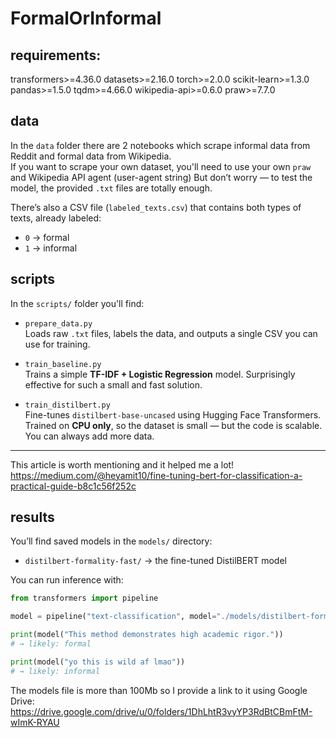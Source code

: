 # FormalOrInformal

## requirements:
transformers>=4.36.0
datasets>=2.16.0
torch>=2.0.0
scikit-learn>=1.3.0
pandas>=1.5.0
tqdm>=4.66.0
wikipedia-api>=0.6.0
praw>=7.7.0

## data  
In the `data` folder there are 2 notebooks which scrape informal data from Reddit and formal data from Wikipedia.  
If you want to scrape your own dataset, you'll need to use your own `praw` and Wikipedia API agent (user-agent string) 
But don’t worry — to test the model, the provided `.txt` files are totally enough.  

There’s also a CSV file (`labeled_texts.csv`) that contains both types of texts, already labeled:
- `0` → formal  
- `1` → informal  

## scripts

In the `scripts/` folder you'll find:

- `prepare_data.py`  
  Loads raw `.txt` files, labels the data, and outputs a single CSV you can use for training.

- `train_baseline.py`  
  Trains a simple **TF-IDF + Logistic Regression** model. Surprisingly effective for such a small and fast solution.

- `train_distilbert.py`  
  Fine-tunes `distilbert-base-uncased` using Hugging Face Transformers.  
  Trained on **CPU only**, so the dataset is small — but the code is scalable. You can always add more data.

---

This article is worth mentioning and it helped me a lot!
https://medium.com/@heyamit10/fine-tuning-bert-for-classification-a-practical-guide-b8c1c56f252c

## results  
You’ll find saved models in the `models/` directory:
- `distilbert-formality-fast/` → the fine-tuned DistilBERT model  

You can run inference with:

```python
from transformers import pipeline

model = pipeline("text-classification", model="./models/distilbert-formality-fast")

print(model("This method demonstrates high academic rigor."))
# → likely: formal

print(model("yo this is wild af lmao"))
# → likely: informal
```
The models file is more than 100Mb so I provide a link to it using Google Drive:
https://drive.google.com/drive/u/0/folders/1DhLhtR3vyYP3RdBtCBmFtM-wImK-RYAU
